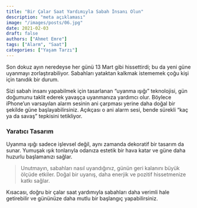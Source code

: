 ```yaml
---
title: "Bir Çalar Saat Yardımıyla Sabah İnsanı Olun"
description: "meta açıklaması"
image: "/images/posts/06.jpg"
date: 2021-02-03
draft: false
authors: ["Ahmet Emre"]
tags: ["Alarm", "Saat"]
categories: ["Yaşam Tarzı"]
---
```


Son dokuz ayın neredeyse her günü 13 Mart gibi hissettirdi; bu da yeni güne uyanmayı zorlaştırabiliyor. Sabahları yataktan kalkmak istememek çoğu kişi için tanıdık bir durum.  

Sizi sabah insanı yapabilmek için tasarlanan “uyanma ışığı” teknolojisi, gün doğumunu taklit ederek yavaşça uyanmanıza yardımcı olur. Böylece iPhone’un varsayılan alarm sesinin ani çarpması yerine daha doğal bir şekilde güne başlayabilirsiniz. Açıkçası o ani alarm sesi, bende sürekli “kaç ya da savaş” tepkisini tetikliyor.  

### Yaratıcı Tasarım

Uyanma ışığı sadece işlevsel değil, aynı zamanda dekoratif bir tasarım da sunar. Yumuşak ışık tonlarıyla odanıza estetik bir hava katar ve güne daha huzurlu başlamanızı sağlar.  

> Unutmayın, sabahları nasıl uyandığınız, günün geri kalanını büyük ölçüde etkiler. Doğal bir uyanış, daha enerjik ve pozitif hissetmenize katkı sağlar.  

Kısacası, doğru bir çalar saat yardımıyla sabahları daha verimli hale getirebilir ve gününüze daha mutlu bir başlangıç yapabilirsiniz.
